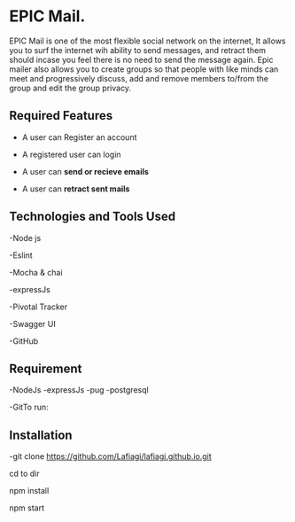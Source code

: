 # EPIC Mail.
EPIC Mail is one of the most flexible social network on the internet, It allows you to surf the internet wih ability to send messages, and retract them should incase you feel there is no need to send the message again. Epic mailer also allows you to create groups so that people with like minds can meet and progressively discuss, add and remove members to/from the group and edit the group privacy.


##  Required Features

- A user can Register an account

- A registered user can login

- A user can **send or recieve emails**

- A user can **retract sent mails**


## Technologies and Tools Used

-Node js

-Eslint

-Mocha & chai

-expressJs

-Pivotal Tracker

-Swagger UI

-GitHub

## Requirement

-NodeJs
-expressJs
-pug
-postgresql

-GitTo run:


## Installation

-git clone https://github.com/Lafiagi/lafiagi.github.io.git

cd to dir 

npm install

npm start
